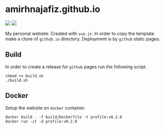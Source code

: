 # amirhnajafiz.github.io

![](https://img.shields.io/badge/framework-vuejs-green)
![](https://img.shields.io/badge/version-v2.0-blue)

My personal website. Created with ```vue.js```. In order to copy the template
make a clone of ```github.io``` directory. Deployment is by ```github``` static
pages.

## Build

In order to create a release for ```github``` pages run the following script.

```shell
chmod +x build.sh
./build.sh
```

## Docker

Setup the website on ```docker``` container.

```shell
docker build . -f build/Dockerfile -t profile:v0.2.0
docker run -it -d profile:v0.2.0
```
